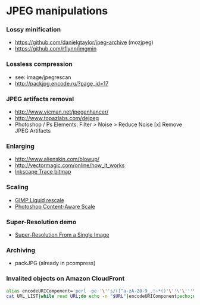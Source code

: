 # JPEG manipulations

### Lossy minification

- https://github.com/danielgtaylor/jpeg-archive (mozjpeg)
- https://github.com/rflynn/imgmin

### Lossless compression

- see: image/jpegrescan
- http://packjpg.encode.ru/?page_id=17

### JPEG artifacts removal

- http://www.vicman.net/jpegenhancer/
- http://www.topazlabs.com/dejpeg
- Photoshop / Ps Elements: Filter > Noise > Reduce Noise  [x] Remove JPEG Artifacts

### Enlarging

- http://www.alienskin.com/blowup/
- http://vectormagic.com/online/how_it_works
- [Inkscape Trace bitmap](https://inkscape.org/doc/tracing/tutorial-tracing.html)

### Scaling

- [GIMP Liquid rescale](http://liquidrescale.wikidot.com/)
- [Photoshop Content-Aware Scale](https://helpx.adobe.com/photoshop/using/content-aware-scaling.html)

### Super-Resolution demo

- [Super-Resolution From a Single Image](http://www.wisdom.weizmann.ac.il/~vision/SingleImageSR.html)

### Archiving

- packJPG (already in pcompress)

### Invalited objects on Amazon CloudFront

```bash
alias encodeURIComponent='perl -pe '\''s/([^a-zA-Z0-9_.!~*()'\''\'\'''\''-])/sprintf("%%%02X",ord($1))/ge'\'
cat URL_LIST|while read URL;do echo -n "$URL"|encodeURIComponent;echo;done|sed 's/%2F/\//g'
```